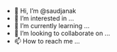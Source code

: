 - 👋 Hi, I’m @saudjanak
- 👀 I’m interested in ...
- 🌱 I’m currently learning ...
- 💞️ I’m looking to collaborate on ...
- 📫 How to reach me ...

<!---
saudjanak/saudjanak is a ✨ special ✨ repository because its `README.md` (this file) appears on your GitHub profile.
You can click the Preview link to take a look at your changes.
--->
